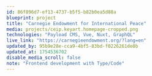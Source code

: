 ```yaml
---
id: 86f896d7-ef13-4737-b5f5-b82b0ea5d88a
blueprint: project
title: "Carnegie Endowment for International Peace"
media: projects/ceip.keyart.homepage-cropped.png
technologies: "Payload CMS, Vue, Nuxt, GraphQL"
live_link: "https://carnegieendowment.org/?lang=en"
updated_by: 95b9e28e-cca9-4bf5-83bd-f0226261de8b
updated_at: 1754536702
disable_media_scroll: false
note: "Frontend development with Type/Code"
---
```

